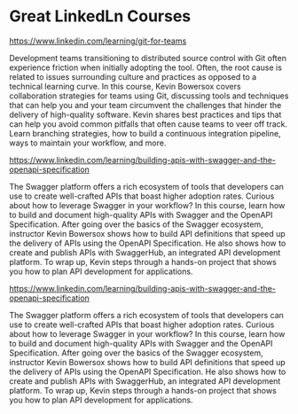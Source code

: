 <h1>Great LinkedLn Courses</h1>

https://www.linkedin.com/learning/git-for-teams

Development teams transitioning to distributed source control with Git often experience friction when initially adopting the tool. Often, the root cause is related to issues surrounding culture and practices as opposed to a technical learning curve. In this course, Kevin Bowersox covers collaboration strategies for teams using Git, discussing tools and techniques that can help you and your team circumvent the challenges that hinder the delivery of high-quality software. Kevin shares best practices and tips that can help you avoid common pitfalls that often cause teams to veer off track. Learn branching strategies, how to build a continuous integration pipeline, ways to maintain your workflow, and more.

https://www.linkedin.com/learning/building-apis-with-swagger-and-the-openapi-specification

The Swagger platform offers a rich ecosystem of tools that developers can use to create well-crafted APIs that boast higher adoption rates. Curious about how to leverage Swagger in your workflow? In this course, learn how to build and document high-quality APIs with Swagger and the OpenAPI Specification. After going over the basics of the Swagger ecosystem, instructor Kevin Bowersox shows how to build API definitions that speed up the delivery of APIs using the OpenAPI Specification. He also shows how to create and publish APIs with SwaggerHub, an integrated API development platform. To wrap up, Kevin steps through a hands-on project that shows you how to plan API development for applications.

https://www.linkedin.com/learning/building-apis-with-swagger-and-the-openapi-specification

The Swagger platform offers a rich ecosystem of tools that developers can use to create well-crafted APIs that boast higher adoption rates. Curious about how to leverage Swagger in your workflow? In this course, learn how to build and document high-quality APIs with Swagger and the OpenAPI Specification. After going over the basics of the Swagger ecosystem, instructor Kevin Bowersox shows how to build API definitions that speed up the delivery of APIs using the OpenAPI Specification. He also shows how to create and publish APIs with SwaggerHub, an integrated API development platform. To wrap up, Kevin steps through a hands-on project that shows you how to plan API development for applications.